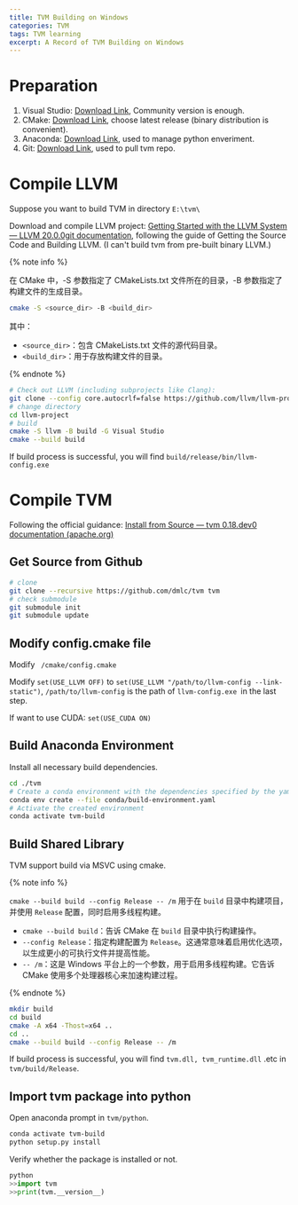 ```yaml
---
title: TVM Building on Windows
categories: TVM
tags: TVM learning
excerpt: A Record of TVM Building on Windows 
---
```

# Preparation

1. Visual Studio: [Download Link](https://visualstudio.microsoft.com/), Community version is enough.
2. CMake: [Download Link](https://cmake.org/download/), choose latest release (binary distribution is convenient).
3. Anaconda:  [Download Link](https://anaconda.org/),  used to manage python enveriment.
4. Git:  [Download Link](https://git-scm.com/download/win),  used to pull tvm repo.

# Compile LLVM

Suppose you want to build TVM in directory `E:\tvm\`

Download and compile LLVM project: [Getting Started with the LLVM System — LLVM 20.0.0git documentation](https://llvm.org/docs/GettingStarted.html#getting-the-source-code-and-building-llvm), following the guide of Getting the Source Code and Building LLVM. (I can't build tvm from pre-built binary LLVM.)

{% note info %}

在 CMake 中，-S 参数指定了 CMakeLists.txt 文件所在的目录，-B 参数指定了构建文件的生成目录。

```bash
cmake -S <source_dir> -B <build_dir>
```

其中：

* `<source_dir>`：包含 CMakeLists.txt 文件的源代码目录。
* `<build_dir>`：用于存放构建文件的目录。

{% endnote %}

```bash
# Check out LLVM (including subprojects like Clang):
git clone --config core.autocrlf=false https://github.com/llvm/llvm-project.git
# change directory
cd llvm-project
# build
cmake -S llvm -B build -G Visual Studio
cmake --build build
```

If build process is successful, you will find `build/release/bin/llvm-config.exe`

# Compile TVM

Following the official guidance:  [Install from Source — tvm 0.18.dev0 documentation (apache.org)](https://tvm.apache.org/docs/install/from_source.html)

## Get Source from Github

```bash
# clone 
git clone --recursive https://github.com/dmlc/tvm tvm
# check submodule
git submodule init 
git submodule update
```

## Modify config.cmake file 

Modify ` /cmake/config.cmake`

Modify `set(USE_LLVM OFF)` to  `set(USE_LLVM "/path/to/llvm-config --link-static")`,  `/path/to/llvm-config` is the path of `llvm-config.exe `in the last step.

If want to use CUDA: `set(USE_CUDA ON)`

## Build Anaconda Environment

Install all necessary build dependencies.

```bash
cd ./tvm
# Create a conda environment with the dependencies specified by the yaml
conda env create --file conda/build-environment.yaml
# Activate the created environment
conda activate tvm-build
```

## Build Shared Library

TVM support build via MSVC using cmake.

{% note info %}

`cmake --build build --config Release -- /m` 用于在 `build` 目录中构建项目，并使用 `Release` 配置，同时启用多线程构建。

* `cmake --build build`：告诉 CMake 在 `build` 目录中执行构建操作。
* `--config Release`：指定构建配置为 `Release`。这通常意味着启用优化选项，以生成更小的可执行文件并提高性能。
* `-- /m`：这是 Windows 平台上的一个参数，用于启用多线程构建。它告诉 CMake 使用多个处理器核心来加速构建过程。

{% endnote %}

```bash
mkdir build
cd build
cmake -A x64 -Thost=x64 ..
cd ..
cmake --build build --config Release -- /m
```

If build process is successful, you will find `tvm.dll, tvm_runtime.dll` .etc in `tvm/build/Release`.

## Import tvm package into python

Open anaconda prompt in  `tvm/python`.

```bash
conda activate tvm-build
python setup.py install
```

Verify whether the package is installed or not.

```python
python
>>import tvm
>>print(tvm.__version__)
```
